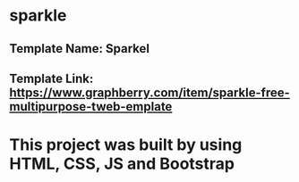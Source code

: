 # sparkle
## Template Name: Sparkel
## Template Link: https://www.graphberry.com/item/sparkle-free-multipurpose-tweb-emplate

# This project was built by using HTML, CSS, JS and Bootstrap
